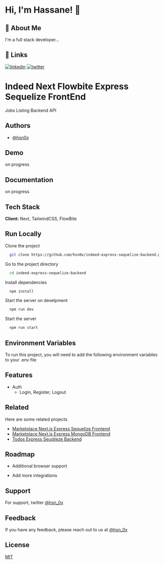 # Hi, I'm Hassane! 👋

## 🚀 About Me

I'm a full stack developer...

## 🔗 Links

[![linkedin](https://img.shields.io/badge/linkedin-0A66C2?style=for-the-badge&logo=linkedin&logoColor=white)](https://www.linkedin.com/in/hsn0x)
[![twitter](https://img.shields.io/badge/twitter-1DA1F2?style=for-the-badge&logo=twitter&logoColor=white)](https://twitter.com/hsn_0x)

# Indeed Next Flowbite Express Sequelize FrontEnd

Jobs Listing Backend API

## Authors

-   [@hsn0x](https://www.github.com/hsn0x)

## Demo

on progress

## Documentation

on progress

## Tech Stack

**Client:** Next, TailwindCSS, FlowBite

## Run Locally

Clone the project

```bash
  git clone https://github.com/hsn0x/indeed-express-sequelize-backend.git
```

Go to the project directory

```bash
  cd indeed-express-sequelize-backend
```

Install dependencies

```bash
  npm install
```

Start the server on develpment

```bash
  npm run dev
```

Start the server

```bash
  npm run start
```

## Environment Variables

To run this project, you will need to add the following environment variables to your .env file

## Features

-   Auth
    -   Login, Register, Logout

## Related

Here are some related projects

-   [Marketplace Next.js Express Sequelize Frontend](https://github.com/hsn0x/marketplace-next-express-sequelize-frontend)
-   [Marketplace Next.js Express MongoDB Frontend](https://github.com/hsn0x/marketplace-next-express-mongodb-frontend)
-   [Todos Express Seuqlieze Backend](https://github.com/hsn0x/indeed-express-sequelize-backend)

## Roadmap

-   Additional browser support

-   Add more integrations

## Support

For support, twitter [@hsn_0x](https://twitter.com/hsn_0x)

## Feedback

If you have any feedback, please reach out to us at [@hsn_0x](https://twitter.com/hsn_0x)

## License

[MIT](https://choosealicense.com/licenses/mit/)
